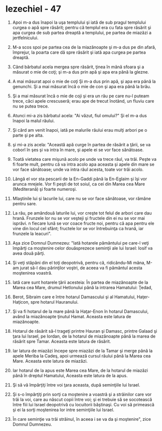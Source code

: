 # Iezechiel - 47

1. Apoi m-a dus înapoi la uşa templului şi iată de sub pragul templului curgea o apă spre răsărit; pentru că templul era cu fata spre răsărit şi apa curgea de sub partea dreaptă a templului, pe partea de miazăzi a jertfelnicului. 

2. M-a scos spoi pe partea cea de la miazănoapte şi m-a dus pe din afară, împrejur, la poarta care dă spre răsărit şi iată apa curgea pe partea dreaptă. 

3. Când bărbatul acela mergea spre răsărit, ţinea în mână sfoara şi a măsurat o mie de coţi; şi m-a dus prin apă şi apa era până la glezne. 

4. A mai măsurat apoi o mie de coţi Şi m-a dus prin apă, şi apa era până la genunchi. Şi a mai măsurat încă o mie de con şi apa era până la brâu. 

5. Şi a mai măsurat încă o mie de coji şi era un râu pe care nu-l puteam trece, căci apele crescuseră; erau ape de trecut înotând, un fluviu care nu se putea trece. 

6. Atunci mi-a zis bărbatul acela: "Ai văzut, fiul omului?" Şi el m-a dus înapoi la malul râului. 

7. Şi cârd am venit înapoi, iată pe malurile râului erau mulţi arbori pe o parte şi pe alta. 

8. şi mi-a zis acela: "Această apă curge în partea de răsărit a ţării, se va coborî în şes şi va intra în mare, şi apele ei se vor face sănătoase. 

9. Toată vietatea care mişună acolo pe unde va trece râul, va trăi. Peşte va fi foarte mult, pentru că va intra acolo apa aceasta şi apele din mare se vor face sănătoase; unde va intra râul acesta, toate vor trăi acolo. 

10. Lângă el vor sta pescarii de la En-Gaddi până la En-Eglaim şi îşi vor arunca mrejele. Vor fi peşti de tot soiul, ca cei din Marea cea Mare (Mediterană) şi foarte numeroşi. 

11. Mlaştinile lui şi lacurile lui, care nu se vor face sănătoase, vor rămâne pentru sare. 

12. La râu, pe amândouă laturile lui, vor creşte tot felul de arbori care dau hrană. Frunzele lor nu se vor veşteji şi fructele din ei nu se vor mai isprăvi. n fiecare lună se vor coace fructe noi, pentru că apa pentru ele vine din locul cel sfânt; fructele lor se vor întrebuinţa ca hrană, iar frunzele la leacuri". 

13. Aşa zice Domnul Dumnezeu: "Iată hotarele pământului pe care-l veţi împărţi ca moştenire celor douăsprezece seminţii ale lui Israel: Iosif va avea două părţi. 

14. Şi veţi stăpâni din el toţi deopotrivă, pentru că, ridicându-Mi mâna, M-am jurat să-l dau părinţilor voştri, de aceea va fi pământul acesta moştenirea voastră. 

15. Iată care sunt hotarele ţării acesteia: În partea de miazănoapte de la Marea cea Mare, drumul Hetlonului până la intrarea Hamatului: Ţedad, 

16. Berot, Sibraim care e între hotarul Damascului şi al Hamatului, Haţer-Haţicon, spre hotarul Hauranului. 

17. Şi va fi hotarul de la mare până la Haţar-Enon în hotarul Damascului, având la miazănoapte ţinutul Hamat. Aceasta este latura de miazănoapte. 

18. Hotarul de răsărit să-l trageţi printre Hauran şi Damasc, printre Galaad şi ţara lui Israel, pe Iordan, de la hotarul de miazănoapte până la marea de răsărit spre Tamar. Aceasta este latura de răsărit. 

19. Iar latura de miazăzi începe spre miazăzi de la Tamar şi merge până la apele Meriba la Cadeş, apoi urmează cursul râului până la Marea cea Mare. Aceasta este latura de miazăzi. 

20. Iar hotarul de la apus este Marea cea Mare, de la hotarul de miazăzi până în dreptul Hamatului, Aceasta este latura de la apus. 

21. Şi să vă împărţiţi între voi ţara aceasta, după seminţiile lui Israel. 

22. Şi s-o împărţiţi prin sorţi ca moştenire a voastră şi a străinilor care vor trăi la voi, care au născut copii între voi; şi ei trebuie să se socotească între fiii lui Israel deopotrivă cu locuitorii băştinaşi. Cu voi să primească şi ei la sorţi moştenirea lor intre seminţiile lui Israel. 

23. În care seminţie va trăi străinul, în aceea i se va da şi moştenire", zice Domnul Dumnezeu. 

